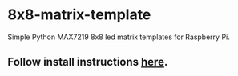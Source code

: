# 8x8-matrix-template
Simple Python MAX7219 8x8 led matrix templates for Raspberry Pi.

## Follow install instructions [here](https://luma-led-matrix.readthedocs.io/en/latest/index.html).
